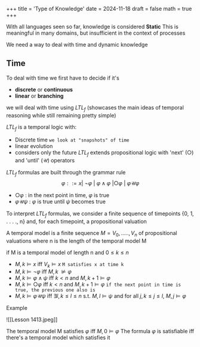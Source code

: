 +++
title = 'Type of Knowledge'
date = 2024-11-18
draft = false
math = true
+++

With all languages seen so far, knowledge is considered **Static**
This is meaningful in many domains, but insufficient in the context of processes 

We need a way to deal with time and dynamic knowledge

## Time
To deal with time we first have to decide if it's 
- **discrete** or **continuous**
- **linear** or **branching**

we will deal with time using $LTL_f$ (showcases the main ideas of temporal reasoning while still remaining pretty simple)

 $LTL_f$ is a temporal logic with:
 - Discrete time `we look at "snapshots" of time`
 - linear evolution
 - considers only the future
$LTL_f$ extends propositional logic with 'next' ($\bigcirc$) and 'until' ($\mathcal{U}$) operators

$LTL_f$ formulas are built through the grammar rule
$$\varphi ::= x | \ \neg \varphi\ | \ \varphi \wedge \varphi\ | \bigcirc \varphi \ |\ \varphi \mathcal{U} \varphi $$
- $\bigcirc \varphi$ : in the next point in time, $\varphi$ is true
- $\varphi \mathcal{U} \psi$ : $\varphi$ is true until $\psi$ becomes true  

To interpret $LTL_f$ formulas, we consider a finite sequence of timepoints {0, 1, . . . ., n} and, for each timepoint, a propositional valuation

A temporal model is a finite sequence $M = V_0, .....,V_n$ of propositional valuations where n is the length of the temporal model M

if M is a temporal model of length n and $0 \leq k \leq n$ 
- $M, k \vDash x \ \mbox{iff} \ V_k \vDash x$  `M satisfies x at time k`
- $M, k \vDash \neg \varphi \ \mbox{iff} \ M,k \ \nvDash \varphi$ 
- $M,k \vDash \varphi \wedge \psi \ \mbox{iff} \ k < n \ \mbox{and} \ M,k+1 \vDash \varphi$ 
- $M,k \vDash \bigcirc \varphi \ \mbox{iff} \ k <n \ \mbox{and} \ M,k+1 \vDash \varphi$  `if the next point in time is true, the previous one also is`
- $M,k \vDash \varphi \mathcal{U} \psi \ \mbox{iff} \ \exists l, k \leq l \leq n \ \mbox{s.t.} \ M,l \vDash \psi \ \mbox{and for all} \ j,k \leq j \leq l, \ M, j \vDash \varphi$  

Example

![[Lesson 1413.jpeg]]



The temporal model M satisfies $\varphi$ iff $M,0 \vDash \varphi$ 
The formula $\varphi$ is satisfiable iff there's a temporal model which satisfies it